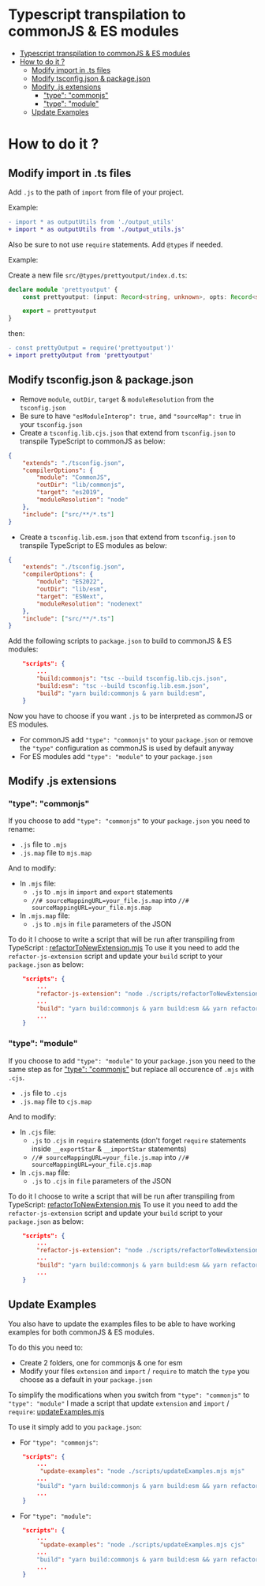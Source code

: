 # Typescript transpilation to commonJS & ES modules

- [Typescript transpilation to commonJS \& ES modules](#typescript-transpilation-to-commonjs--es-modules)
- [How to do it ?](#how-to-do-it-)
  - [Modify import in .ts files](#modify-import-in-ts-files)
  - [Modify tsconfig.json \& package.json](#modify-tsconfigjson--packagejson)
  - [Modify .js extensions](#modify-js-extensions)
    - ["type": "commonjs"](#type-commonjs)
    - ["type": "module"](#type-module)
  - [Update Examples](#update-examples)

# How to do it ?

## Modify import in .ts files

Add `.js` to the path of `import` from file of your project.

Example:

```diff
- import * as outputUtils from './output_utils'
+ import * as outputUtils from './output_utils.js'
```

Also be sure to not use `require` statements. Add `@types` if needed.

Example:

Create a new file `src/@types/prettyoutput/index.d.ts`:

```typescript
declare module 'prettyoutput' {
    const prettyoutput: (input: Record<string, unknown>, opts: Record<string, unknown>, indent: number) => string

    export = prettyoutput
}
```

then:

```diff
- const prettyOutput = require('prettyoutput')'
+ import prettyOutput from 'prettyoutput'
```

## Modify tsconfig.json & package.json

-   Remove `module`, `outDir`, `target` & `moduleResolution` from the `tsconfig.json`
-   Be sure to have `"esModuleInterop": true,` and `"sourceMap": true` in your `tsconfig.json`
-   Create a `tsconfig.lib.cjs.json` that extend from `tsconfig.json` to transpile TypeScript to commonJS as below:

```tsconfig.json
{
    "extends": "./tsconfig.json",
    "compilerOptions": {
        "module": "CommonJS",
        "outDir": "lib/commonjs",
        "target": "es2019",
        "moduleResolution": "node"
    },
    "include": ["src/**/*.ts"]
}
```

-   Create a `tsconfig.lib.esm.json` that extend from `tsconfig.json` to transpile TypeScript to ES modules as below:

```tsconfig.json
{
    "extends": "./tsconfig.json",
    "compilerOptions": {
        "module": "ES2022",
        "outDir": "lib/esm",
        "target": "ESNext",
        "moduleResolution": "nodenext"
    },
    "include": ["src/**/*.ts"]
}
```

Add the following scripts to `package.json` to build to commonJS & ES modules:

```package.json
    "scripts": {
        ...
        "build:commonjs": "tsc --build tsconfig.lib.cjs.json",
        "build:esm": "tsc --build tsconfig.lib.esm.json",
        "build": "yarn build:commonjs & yarn build:esm",
    }
```

Now you have to choose if you want `.js` to be interpreted as commonJS or ES modules.

-   For commonJS add `"type": "commonjs"` to your `package.json` or remove the `"type"` configuration as commonJS is used by default anyway
-   For ES modules add `"type": "module"` to your `package.json`

## Modify .js extensions

### "type": "commonjs"

If you choose to add `"type": "commonjs"` to your `package.json` you need to rename:

-   `.js` file to `.mjs`
-   `.js.map` file to `mjs.map`

And to modify:

-   In `.mjs` file:
    -   `.js` to `.mjs` in `import` and `export` statements
    -   `//# sourceMappingURL=your_file.js.map` into `//# sourceMappingURL=your_file.mjs.map`
-   In `.mjs.map` file:
    -   `.js` to `.mjs` in `file` parameters of the JSON

To do it I choose to write a script that will be run after transpiling from TypeScript : [refactorToNewExtension.mjs](./scripts/refactorToNewExtension.mjs)
To use it you need to add the `refactor-js-extension` script and update your `build` script to your `package.json` as below:

```package.json
    "scripts": {
        ...
        "refactor-js-extension": "node ./scripts/refactorToNewExtension.mjs mjs",
        ...
        "build": "yarn build:commonjs & yarn build:esm && yarn refactor-js-extension",
        ...
    }
```

### "type": "module"

If you choose to add `"type": "module"` to your `package.json` you need to the same step as for ["type": "commonjs"](#type-commonjs) but replace all occurence of `.mjs` with `.cjs`.

-   `.js` file to `.cjs`
-   `.js.map` file to `cjs.map`

And to modify:

-   In `.cjs` file:
    -   `.js` to `.cjs` in `require` statements (don't forget `require` statements inside `__exportStar` & `__importStar` statements)
    -   `//# sourceMappingURL=your_file.js.map` into `//# sourceMappingURL=your_file.cjs.map`
-   In `.cjs.map` file:
    -   `.js` to `.cjs` in `file` parameters of the JSON

To do it I choose to write a script that will be run after transpiling from TypeScript: [refactorToNewExtension.mjs](./scripts/refactorToNewExtension.mjs)
To use it you need to add the `refactor-js-extension` script and update your `build` script to your `package.json` as below:

```package.json
    "scripts": {
        ...
        "refactor-js-extension": "node ./scripts/refactorToNewExtension.mjs cjs",
        ...
        "build": "yarn build:commonjs & yarn build:esm && yarn refactor-js-extension",
        ...
    }
```

## Update Examples

You also have to update the examples files to be able to have working examples for both commonJS & ES modules.

To do this you need to:

-   Create 2 folders, one for commonjs & one for esm
-   Modify your files `extension` and `import` / `require` to match the `type` you choose as a default in your `package.json`

To simplify the modifications when you switch from `"type": "commonjs"` to `"type": "module"` I made a script that update `extension` and `import` / `require`: [updateExamples.mjs](./scripts/updateExamples.mjs)

To use it simply add to you `package.json`:

-   For `"type": "commonjs"`:

```package.json
    "scripts": {
        ...
         "update-examples": "node ./scripts/updateExamples.mjs mjs"
        ...
        "build": "yarn build:commonjs & yarn build:esm && yarn refactor-js-extension && yarn update-examples",
        ...
    }
```

-    For `"type": "module"`:

```package.json
    "scripts": {
        ...
         "update-examples": "node ./scripts/updateExamples.mjs cjs"
        ...
        "build": "yarn build:commonjs & yarn build:esm && yarn refactor-js-extension && yarn update-examples",
        ...
    }
```
